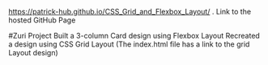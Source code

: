 https://patrick-hub.github.io/CSS_Grid_and_Flexbox_Layout/ . Link to the hosted GitHub Page

#Zuri Project
Built a 3-column Card design using Flexbox Layout
Recreated a design using CSS Grid Layout (The index.html file has a link to the grid Layout design)
